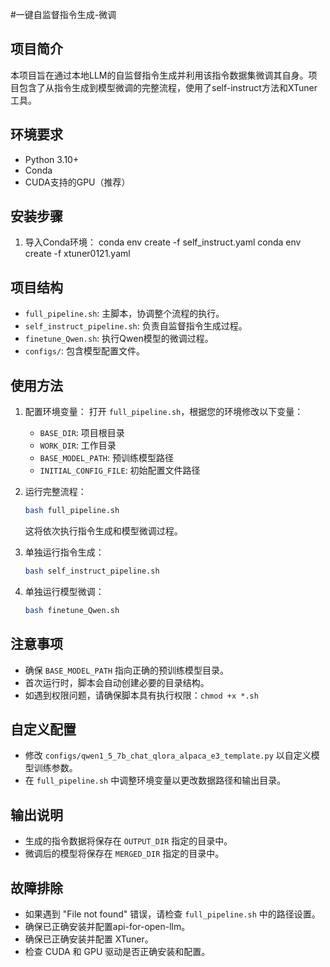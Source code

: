 #一键自监督指令生成-微调

## 项目简介

本项目旨在通过本地LLM的自监督指令生成并利用该指令数据集微调其自身。项目包含了从指令生成到模型微调的完整流程，使用了self-instruct方法和XTuner工具。

## 环境要求

- Python 3.10+
- Conda
- CUDA支持的GPU（推荐）


## 安装步骤

1. 导入Conda环境：
   conda env create -f self_instruct.yaml
   conda env create -f xtuner0121.yaml


## 项目结构

- `full_pipeline.sh`: 主脚本，协调整个流程的执行。
- `self_instruct_pipeline.sh`: 负责自监督指令生成过程。
- `finetune_Qwen.sh`: 执行Qwen模型的微调过程。
- `configs/`: 包含模型配置文件。

## 使用方法

1. 配置环境变量：
   打开 `full_pipeline.sh`，根据您的环境修改以下变量：
   - `BASE_DIR`: 项目根目录
   - `WORK_DIR`: 工作目录
   - `BASE_MODEL_PATH`: 预训练模型路径
   - `INITIAL_CONFIG_FILE`: 初始配置文件路径


2. 运行完整流程：
   ```bash
   bash full_pipeline.sh
   ```
   这将依次执行指令生成和模型微调过程。

3. 单独运行指令生成：
   ```bash
   bash self_instruct_pipeline.sh
   ```

4. 单独运行模型微调：
   ```bash
   bash finetune_Qwen.sh
   ```

## 注意事项

- 确保 `BASE_MODEL_PATH` 指向正确的预训练模型目录。
- 首次运行时，脚本会自动创建必要的目录结构。
- 如遇到权限问题，请确保脚本具有执行权限：`chmod +x *.sh`

## 自定义配置

- 修改 `configs/qwen1_5_7b_chat_qlora_alpaca_e3_template.py` 以自定义模型训练参数。
- 在 `full_pipeline.sh` 中调整环境变量以更改数据路径和输出目录。

## 输出说明

- 生成的指令数据将保存在 `OUTPUT_DIR` 指定的目录中。
- 微调后的模型将保存在 `MERGED_DIR` 指定的目录中。

## 故障排除

- 如果遇到 "File not found" 错误，请检查 `full_pipeline.sh` 中的路径设置。
- 确保已正确安装并配置api-for-open-llm。
- 确保已正确安装并配置 XTuner。
- 检查 CUDA 和 GPU 驱动是否正确安装和配置。

